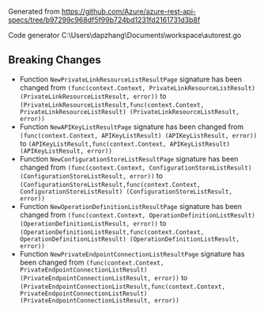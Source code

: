 
Generated from https://github.com/Azure/azure-rest-api-specs/tree/b97299c968df5f99b724bd1231fd2161731d3b8f

Code generator C:\Users\dapzhang\Documents\workspace\autorest.go

## Breaking Changes

- Function `NewPrivateLinkResourceListResultPage` signature has been changed from `(func(context.Context, PrivateLinkResourceListResult) (PrivateLinkResourceListResult, error))` to `(PrivateLinkResourceListResult,func(context.Context, PrivateLinkResourceListResult) (PrivateLinkResourceListResult, error))`
- Function `NewAPIKeyListResultPage` signature has been changed from `(func(context.Context, APIKeyListResult) (APIKeyListResult, error))` to `(APIKeyListResult,func(context.Context, APIKeyListResult) (APIKeyListResult, error))`
- Function `NewConfigurationStoreListResultPage` signature has been changed from `(func(context.Context, ConfigurationStoreListResult) (ConfigurationStoreListResult, error))` to `(ConfigurationStoreListResult,func(context.Context, ConfigurationStoreListResult) (ConfigurationStoreListResult, error))`
- Function `NewOperationDefinitionListResultPage` signature has been changed from `(func(context.Context, OperationDefinitionListResult) (OperationDefinitionListResult, error))` to `(OperationDefinitionListResult,func(context.Context, OperationDefinitionListResult) (OperationDefinitionListResult, error))`
- Function `NewPrivateEndpointConnectionListResultPage` signature has been changed from `(func(context.Context, PrivateEndpointConnectionListResult) (PrivateEndpointConnectionListResult, error))` to `(PrivateEndpointConnectionListResult,func(context.Context, PrivateEndpointConnectionListResult) (PrivateEndpointConnectionListResult, error))`

